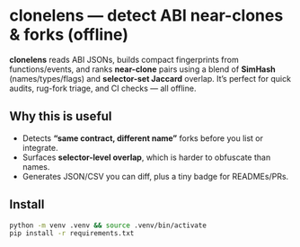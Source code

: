# clonelens — detect ABI near-clones & forks (offline)

**clonelens** reads ABI JSONs, builds compact fingerprints from functions/events,
and ranks **near-clone** pairs using a blend of **SimHash** (names/types/flags)
and **selector-set Jaccard** overlap. It’s perfect for quick audits, rug-fork
triage, and CI checks — all offline.

## Why this is useful

- Detects **“same contract, different name”** forks before you list or integrate.
- Surfaces **selector-level overlap**, which is harder to obfuscate than names.
- Generates JSON/CSV you can diff, plus a tiny badge for READMEs/PRs.

## Install

```bash
python -m venv .venv && source .venv/bin/activate
pip install -r requirements.txt
